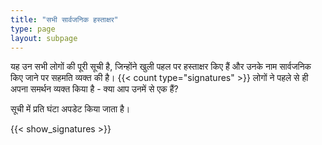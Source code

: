 ```yaml
---
title: "सभी सार्वजनिक हस्ताक्षर"
type: page
layout: subpage
---
```


यह उन सभी लोगों की पूरी सूची है, जिन्होंने खुली पहल पर हस्ताक्षर किए हैं और उनके नाम सार्वजनिक किए जाने पर सहमति व्यक्त की है। {{< count type="signatures" >}} लोगों ने पहले से ही अपना समर्थन व्यक्त किया है - क्या आप उनमें से एक हैं?

सूची में प्रति घंटा अपडेट किया जाता है।

{{< show_signatures >}}

